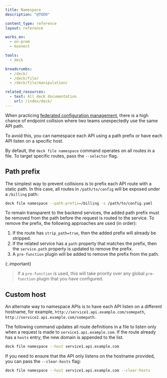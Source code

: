 ```yaml
---
title: Namespace
description: "@TODO"

content_type: reference
layout: reference

works_on:
  - on-prem
  - konnect

tools:
  - deck

breadcrumbs:
  - /deck/
  - /deck/file/
  - /deck/file/manipulation/

related_resources:
  - text: All decK documentation
    url: /index/deck/
---
```


When practicing [federated configuration management](/deck/apiops/federated-configuration/), there is a high chance of endpoint collision where two teams unexpectedly use the same API path.

To avoid this, you can namespace each API using a path prefix or have each API listen on a specific host.

By default, the `deck file namespace` command operates on all routes in a file. To target specific routes, pass the `--selector` flag.

## Path prefix

The simplest way to prevent collisions is to prefix each API route with a static path. In this case, all routes in `/path/to/config` will be exposed under a `/billing` path:

```bash
deck file namespace --path-prefix=/billing -s /path/to/config.yaml
```

To remain transparent to the backend services, the added path prefix must be removed from the path before the request is routed to the service. To remove the prefix, the following approaches are used (in order):

1. If the route has `strip_path=true`, then the added prefix will already be stripped.
1. If the related service has a `path` property that matches the prefix, then the `service.path` property is updated to remove the prefix.
1. A `pre-function` plugin will be added to remove the prefix from the path.

{:.important}

> If a `pre-function` is used, this will take priority over any global `pre-function` plugin that you have configured.

## Custom host

An alternate way to namespace APIs is to have each API listen on a different hostname, for example, `http://service1.api.example.com/somepath`, `http://service2.api.example.com/somepath`.

The following command updates all route definitions in a file to listen only when a request is made to `service1.api.example.com`. If the route already has a `hosts` entry, the new domain is appended to the list.

```bash
deck file namespace --host service1.api.example.com
```

If you need to ensure that the API only listens on the hostname provided, you can pass the `--clear-hosts` flag:

```bash
deck file namespace --host service1.api.example.com --clear-hosts
```

